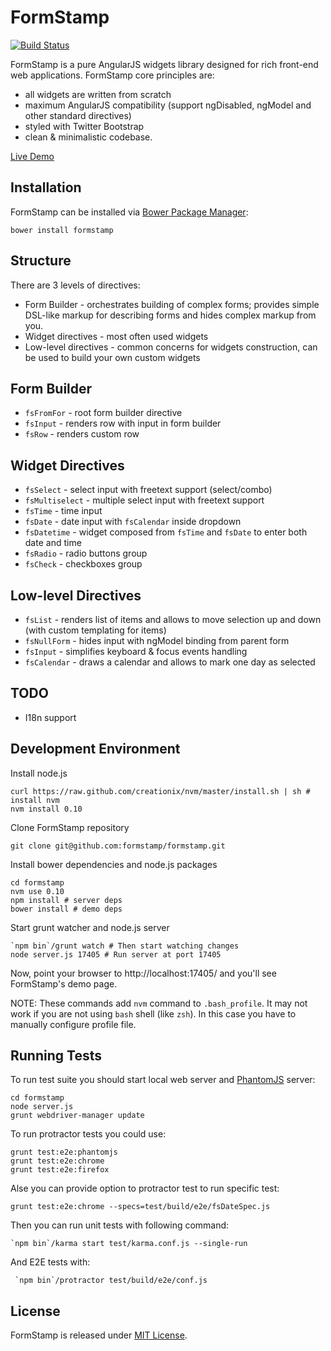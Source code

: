 FormStamp
====

[![Build Status](https://travis-ci.org/formstamp/formstamp.png?branch=master)](https://travis-ci.org/formstamp/formstamp)

FormStamp is a pure AngularJS widgets library designed for rich
front-end web applications. FormStamp core principles are:

* all widgets are written from scratch
* maximum AngularJS compatibility (support ngDisabled, ngModel and
  other standard directives)
* styled with Twitter Bootstrap
* clean & minimalistic codebase.

[Live Demo](http://formstamp.github.io/)

Installation
------------

FormStamp can be installed via [Bower Package Manager](http://bower.io/):

    bower install formstamp

Structure
------------

There are 3 levels of directives:

* Form Builder - orchestrates building of complex forms; provides
  simple DSL-like markup for describing forms and hides complex markup
  from you.
* Widget directives - most often used widgets
* Low-level directives - common concerns for widgets construction, can
  be used to build your own custom widgets

Form Builder
-----------

* `fsFromFor` - root form builder directive
* `fsInput` - renders row with input in form builder
* `fsRow` - renders custom row

Widget Directives
---------

* `fsSelect` - select input with freetext support (select/combo)
* `fsMultiselect` - multiple select input with freetext support
* `fsTime` - time input
* `fsDate` - date input with `fsCalendar` inside dropdown
* `fsDatetime` - widget composed from `fsTime` and `fsDate` to enter
  both date and time
* `fsRadio` - radio buttons group
* `fsCheck` - checkboxes group

Low-level Directives
---------

* `fsList` - renders list of items and allows to move selection up and
  down (with custom templating for items)
* `fsNullForm` - hides input with ngModel binding from parent form
* `fsInput` - simplifies keyboard & focus events handling
* `fsCalendar` - draws a calendar and allows to mark one day as selected

TODO
----
  * I18n support

Development Environment
-----------

Install node.js

    curl https://raw.github.com/creationix/nvm/master/install.sh | sh # install nvm
    nvm install 0.10

Clone FormStamp repository

    git clone git@github.com:formstamp/formstamp.git

Install bower dependencies and node.js packages

    cd formstamp
    nvm use 0.10
    npm install # server deps
    bower install # demo deps

Start grunt watcher and node.js server

    `npm bin`/grunt watch # Then start watching changes
    node server.js 17405 # Run server at port 17405

Now, point your browser to http://localhost:17405/ and you'll see
FormStamp's demo page.

NOTE: These commands add `nvm` command to `.bash_profile`. It may not
work if you are not using `bash` shell (like `zsh`). In this case you
have to manually configure profile file.

Running Tests
-------

To run test suite you should start local web server and
[PhantomJS](http://phantomjs.org/) server:

    cd formstamp
    node server.js
    grunt webdriver-manager update

To run protractor tests you could use:
    
    grunt test:e2e:phantomjs 
    grunt test:e2e:chrome 
    grunt test:e2e:firefox 

Alse you can provide option to protractor test to run specific test:

    grunt test:e2e:chrome --specs=test/build/e2e/fsDateSpec.js

Then you can run unit tests with following command:

    `npm bin`/karma start test/karma.conf.js --single-run

And E2E tests with:

     `npm bin`/protractor test/build/e2e/conf.js

License
-----------

FormStamp is released under
[MIT License](https://raw.github.com/formstamp/formstamp/master/MIT-LICENSE).
